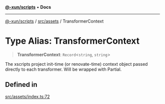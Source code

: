 [**@-xun/scripts**](../../../README.md) • **Docs**

***

[@-xun/scripts](../../../README.md) / [src/assets](../README.md) / TransformerContext

# Type Alias: TransformerContext

> **TransformerContext**: `Record`\<`string`, `string`\>

The xscripts project init-time (or renovate-time) context object passed
directly to each transformer. Will be wrapped with Partial.

## Defined in

[src/assets/index.ts:72](https://github.com/Xunnamius/xscripts/blob/98c638c52caf3664112e7ea66eccd36ad205df77/src/assets/index.ts#L72)

